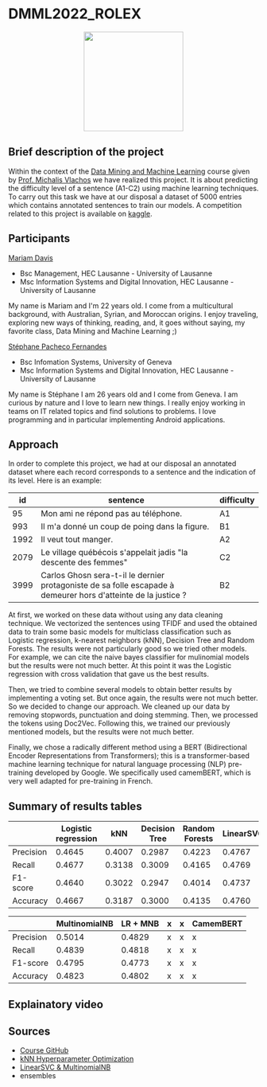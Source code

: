 # DMML2022_ROLEX
<p align="center">
<img height=200 src="https://user-images.githubusercontent.com/57952280/208384889-e102268f-0458-42e2-bb84-b92f1337bbfd.png">
</p>

## Brief description of the project
Within the context of the [Data Mining and Machine Learning](https://hecnet.unil.ch/hec/syllabus/descriptif/2457?dyn_lang=fr) course given by [Prof. Michalis Vlachos](https://www.linkedin.com/in/michalis-vlachos/) we have realized this project. It is about predicting the difficulty level of a sentence (A1-C2) using machine learning techniques. To carry out this task we have at our disposal a dataset of 5000 entries which contains annotated sentences to train our models. A competition related to this project is available on [kaggle](https://www.kaggle.com/competitions/detecting-french-texts-difficulty-level-2022/overview).

## Participants
[Mariam Davis](https://www.linkedin.com/in/mariam-davis-439385209/)
- Bsc Management, HEC Lausanne - University of Lausanne
- Msc Information Systems and Digital Innovation, HEC Lausanne - University of Lausanne

My name is Mariam and I'm 22 years old. I come from a multicultural background, with Australian, Syrian, and Moroccan origins. I enjoy traveling, exploring new ways of thinking, reading, and, it goes without saying, my favorite class, Data Mining and Machine Learning ;)

[Stéphane Pacheco Fernandes](https://www.linkedin.com/in/stéphane-pacheco-fernandes)
- Bsc Infomation Systems, University of Geneva
- Msc Information Systems and Digital Innovation, HEC Lausanne - University of Lausanne 

My name is Stéphane I am 26 years old and I come from Geneva. I am curious by nature and I love to learn new things. I really enjoy working in teams on IT related topics and find solutions to problems. I love programming and in particular implementing Android applications.

## Approach
In order to complete this project, we had at our disposal an annotated dataset where each record corresponds to a sentence and the indication of its level. Here is an example:

| id | sentence |difficulty|
| ------------- | ------------- |----------|
| 95  | Mon ami ne répond pas au téléphone.	 |A1|
| 993  | Il m'a donné un coup de poing dans la figure.|B1|
| 1992	 | Il veut tout manger.	  |A2|
| 2079	 | Le village québécois s'appelait jadis "la descente des femmes"	  |C2|
| 3999  | Carlos Ghosn sera-t-il le dernier protagoniste de sa folle escapade à demeurer hors d'atteinte de la justice ?	  |B2|

At first, we worked on these data without using any data cleaning technique. We vectorized the sentences using TFIDF and used the obtained data to train some basic models for multiclass classification such as Logistic regression, k-nearest neighbors (kNN), Decision Tree and Random Forests. The results were not particularly good so we tried other models. For example, we can cite the naive bayes classifier for mulinomial models but the results were not much better. At this point it was the Logistic regression with cross validation that gave us the best results.

Then, we tried to combine several models to obtain better results by implementing a voting set. But once again, the results were not much better. So we decided to change our approach. We cleaned up our data by removing stopwords, punctuation and doing stemming. Then, we processed the tokens using Doc2Vec. Following this, we trained our previously mentioned models, but the results were not much better. 

Finally, we chose a radically different method using a BERT (Bidirectional Encoder Representations from Transformers); this is a transformer-based machine learning technique for natural language processing (NLP) pre-training developed by Google. We specifically used camemBERT, which is very well adapted for pre-training in French.


## Summary of results tables
|  | Logistic regression |kNN	| Decision Tree | Random Forests |LinearSVC|
| ------------- | ------------- |----------| ------------- | ------------- |----------|
| Precision |0.4645|0.4007| 0.2987 | 0.4223 |0.4767|
| Recall |0.4677|0.3138| 0.3009 | 0.4165 |0.4769|
| F1-score | 0.4640|0.3022| 0.2947 | 0.4014 |0.4737|
| Accuracy | 0.4667 |0.3187| 0.3000 | 0.4135 |0.4760|

|  | MultinomialNB|LR + MNB	| x | x |CamemBERT|
| ------------- | ------------- |----------| ------------- | ------------- |----------|
| Precision |0.5014|0.4829| x | x |x|
| Recall |0.4839|0.4818| x | x |x|
| F1-score | 0.4795|0.4773| x | x |x|
| Accuracy | 0.4823 |0.4802| x | x |x|

					
					
					



## Explainatory video
## Sources
- [Course GitHub](https://github.com/michalis0/DataMining_and_MachineLearning)
- [kNN Hyperparameter Optimization](https://www.kaggle.com/code/arunimsamudra/k-nn-with-hyperparameter-tuning)
- [LinearSVC & MultinomialNB](https://www.analyticsvidhya.com/blog/2021/11/a-guide-to-building-an-end-to-end-multiclass-text-classification-model/)
- ensembles
